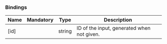 ### Bindings
Name      | Mandatory | Type        | Description
--------- | --------- | ----------- | -----------
[id] | | string | ID of the input, generated when not given.
